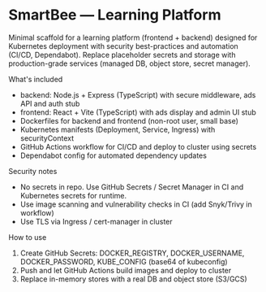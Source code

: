 # SmartBee — Learning Platform

Minimal scaffold for a learning platform (frontend + backend) designed for Kubernetes deployment with security best-practices and automation (CI/CD, Dependabot). Replace placeholder secrets and storage with production-grade services (managed DB, object store, secret manager).

What's included
- backend: Node.js + Express (TypeScript) with secure middleware, ads API and auth stub
- frontend: React + Vite (TypeScript) with ads display and admin UI stub
- Dockerfiles for backend and frontend (non-root user, small base)
- Kubernetes manifests (Deployment, Service, Ingress) with securityContext
- GitHub Actions workflow for CI/CD and deploy to cluster using secrets
- Dependabot config for automated dependency updates

Security notes
- No secrets in repo. Use GitHub Secrets / Secret Manager in CI and Kubernetes secrets for runtime.
- Use image scanning and vulnerability checks in CI (add Snyk/Trivy in workflow)
- Use TLS via Ingress / cert-manager in cluster

How to use
1. Create GitHub Secrets: DOCKER_REGISTRY, DOCKER_USERNAME, DOCKER_PASSWORD, KUBE_CONFIG (base64 of kubeconfig)
2. Push and let GitHub Actions build images and deploy to cluster
3. Replace in-memory stores with a real DB and object store (S3/GCS)